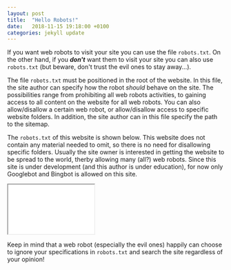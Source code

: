 ```yaml
---
layout: post
title:  "Hello Robots!"
date:   2018-11-15 19:18:00 +0100
categories: jekyll update
---
```


If you want web robots to visit your site you can use the file `robots.txt`. 
On the other hand, if you **_don't_** want them to visit your site you can also use `robots.txt` (but beware, don't trust the evil ones to stay away...).

The file `robots.txt` must be positioned in the root of the website. In this file, the site author can specify how the robot *should* behave on the site. The possibilities range from prohibiting all web robots activities, to gaining access to all content on the website for all web robots. You can also allow/disallow a certain web robot, or allow/disallow access to specific website folders. In addition, the site author can in this file specify the path to the sitemap.

The `robots.txt` of this website is shown below. This website does not contain any material needed to omit, so there is no need for disallowing specific folders. Usually the site owner is interested in getting the website to be spread to the world, therby allowing many (all?) web robots. Since this site is under development (and this author is under education), for now only Googlebot and Bingbot is allowed on this site.

<iframe class = "code-text" 
  src="{{ site.url }}/robots.txt"
  width = "200"
  height = "115">
</iframe>

Keep in mind that a web robot (especially the evil ones) happily can choose to ignore your specifications in `robots.txt` and search the site regardless of your opinion!
